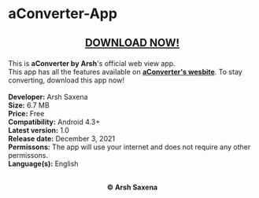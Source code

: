 # aConverter-App
## <p align="center">  <b><a href="https://arshsaxena.github.io/aConverter/pages/app/">DOWNLOAD NOW!</a></b></p>
<!-- <img src=""> -->
This is <b>aConverter by Arsh</b>'s official web view app. <br>
This app has all the features available on <b><a href="https://arshsaxena.github.io/aConverter/">aConverter's wesbite</a></b>. To stay converting, download this app now!
<br>
<br>
<b>Developer:</b> Arsh Saxena <br>
<b>Size:</b> 6.7 MB <br>
<b>Price:</b> Free <br>
<b>Compatibility:</b> Android 4.3+ <br>
<b>Latest version:</b> 1.0 <br>
<b>Release date:</b> December 3, 2021 <br>
<b>Permissons:</b> The app will use your internet and does not require any other permissons. <br>
<b>Language(s):</b> English <br><br>
<p align="center">
  <b>© Arsh Saxena</b>
</p>
